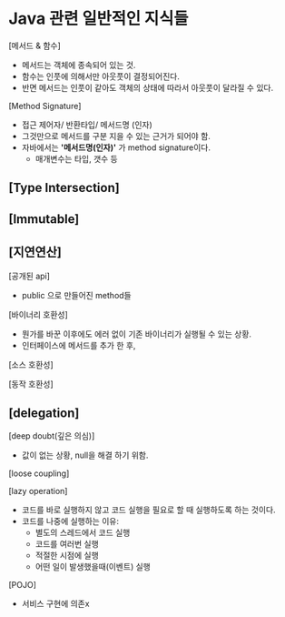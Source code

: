 # Java 관련 일반적인 지식들


[메서드 & 함수]
- 메서드는 객체에 종속되어 있는 것.
- 함수는 인풋에 의해서만 아웃풋이 결정되어진다.
- 반면 메서드는 인풋이 같아도 객체의 상태에 따라서 아웃풋이 달라질 수 있다.

[Method Signature]
- 접근 제어자/ 반환타입/ 메서드명 (인자)
- 그것만으로 메서드를 구분 지을 수 있는 근거가 되어야 함.
- 자바에서는 **'메서드명(인자)'** 가 method signature이다.
  - 매개변수는 타입, 갯수 등


[Type Intersection]
-

[Immutable]
-


[지연연산]
-


[공개된 api]
- public 으로 만들어진 method들

[바이너리 호환성]
- 뭔가를 바꾼 이후에도 에러 없이 기존 바이너리가 실행될 수 있는 상황.
- 인터페이스에 메서드를 추가 한 후,

[소스 호환성]

[동작 호환성]


[delegation]
-


[deep doubt(깊은 의심)]
- 값이 없는 상황, null을 해결 하기 위함.



[loose coupling]


[lazy operation]
- 코드를 바로 실행하지 않고 코드 실행을 필요로 할 때 실행하도록 하는 것이다.
- 코드를 나중에 실행하는 이유:
  - 별도의 스레드에서 코드 실행
  - 코드를 여러번 실행
  - 적절한 시점에 실행
  - 어떤 일이 발생했을때(이벤트) 실행



[POJO]
- 서비스 구현에 의존x
